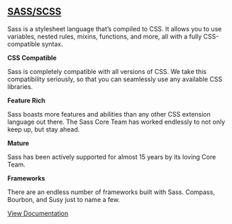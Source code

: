 
## [**SASS/SCSS**](https://sass-lang.com/documentation)

Sass is a stylesheet language that’s compiled to CSS. It allows you to use variables, nested rules, mixins, functions, and more, all with a fully CSS-compatible syntax.

**CSS Compatible**

Sass is completely compatible with all versions of CSS. We take this compatibility seriously, so that you can seamlessly use any available CSS libraries.

**Feature Rich**

Sass boasts more features and abilities than any other CSS extension language out there. The Sass Core Team has worked endlessly to not only keep up, but stay ahead.

**Mature**

Sass has been actively supported for almost 15 years by its loving Core Team.

**Frameworks**

There are an endless number of frameworks built with Sass. Compass, Bourbon, and Susy just to name a few.


[View Documentation](https://sass-lang.com/documentation)